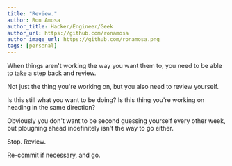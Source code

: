 ```yaml
---
title: "Review."
author: Ron Amosa
author_title: Hacker/Engineer/Geek
author_url: https://github.com/ronamosa
author_image_url: https://github.com/ronamosa.png
tags: [personal]
---
```


When things aren't working the way you want them to, you need to be able to take a step back and review.

Not just the thing you're working on, but you also need to review yourself.

Is this still what you want to be doing? Is this thing you're working on heading in the same direction?

Obviously you don't want to be second guessing yourself every other week, but ploughing ahead indefinitely isn't the way to go either.

Stop. Review.

Re-commit if necessary, and go.
